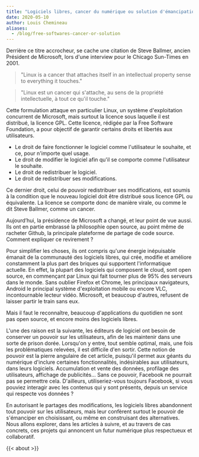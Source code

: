```yaml
---
title: "Logiciels libres, cancer du numérique ou solution d'émancipation ?"
date: 2020-05-10
author: Louis Chemineau
aliases:
  - /blog/free-softwares-cancer-or-solution
---
```


Derrière ce titre accrocheur, se cache une citation de Steve Ballmer, ancien Président de Microsoft, lors d'une interview pour le Chicago Sun-Times en 2001.

> "Linux is a cancer that attaches itself in an intellectual property sense to everything it touches."

> "Linux est un cancer qui s'attache, au sens de la propriété intellectuelle, à tout ce qu'il touche."

Cette formulation attaque en particulier Linux, un système d'exploitation concurrent de Microsoft, mais surtout la licence sous laquelle il est distribué, la licence GPL. Cette licence, rédigée par la Free Software Foundation, a pour objectif de garantir certains droits et libertés aux utilisateurs.

- Le droit de faire fonctionner le logiciel comme l'utilisateur le souhaite, et ce, pour n'importe quel usage.
- Le droit de modifier le logiciel afin qu'il se comporte comme l'utilisateur le souhaite.
- Le droit de redistribuer le logiciel.
- Le droit de redistribuer ses modifications.

Ce dernier droit, celui de pouvoir redistribuer ses modifications, est soumis à la condition que le nouveau logiciel doit être distribué sous licence GPL ou équivalente. La licence se comporte donc de manière virale, ou comme le dit Steve Ballmer, comme un cancer.

Aujourd’hui, la présidence de Microsoft a changé, et leur point de vue aussi. Ils ont en partie embrassé la philosophie open source, au point même de racheter Github, la principale plateforme de partage de code source. Comment expliquer ce revirement ?

Pour simplifier les choses, ils ont compris qu'une énergie inépuisable émanait de la communauté des logiciels libres, qui crée, modifie et améliore constamment la plus part des briques qui supportent l'informatique actuelle. En effet, la plupart des logiciels qui composent le cloud, sont open source, en commençant par Linux qui fait tourner plus de 95% des serveurs dans le monde. Sans oublier Firefox et Chrome, les principaux navigateurs, Android le principal système d'exploitation mobile ou encore VLC, incontournable lecteur vidéo. Microsoft, et beaucoup d'autres, refusent de laisser partir le train sans eux.

Mais il faut le reconnaître, beaucoup d'applications du quotidien ne sont pas open source, et encore moins des logiciels libres.

L'une des raison est la suivante, les éditeurs de logiciel ont besoin de conserver un pouvoir sur les utilisateurs, afin de les maintenir dans une sorte de prison dorée. Lorsqu'on y entre, tout semble optimal, mais, une fois les problématiques relevées, il est difficile d'en sortir. Cette notion de pouvoir est la pierre angulaire de cet article, puisqu'il permet aux géants du numérique d'inclure certaines fonctionnalités, indésirables aux utilisateurs, dans leurs logiciels. Accumulation et vente des données, profilage des utilisateurs, affichage de publicités... Sans ce pouvoir, Facebook ne pourrait pas se permettre cela. D'ailleurs, utiliseriez-vous toujours Facebook, si vous pouviez interagir avec les contenus qui y sont présents, depuis un service qui respecte vos données ?

En autorisant le partages des modifications, les logiciels libres abandonnent tout pouvoir sur les utilisateurs, mais leur confèrent surtout le pouvoir de s'émanciper en choisissant, ou même en construisant des alternatives. Nous allons explorer, dans les articles à suivre, et au travers de cas concrets, ces projets qui annoncent un futur numérique plus respectueux et collaboratif.

{{< about >}}
